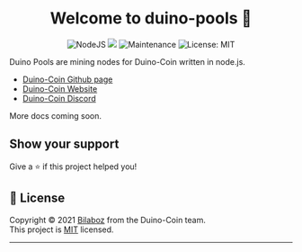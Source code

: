 <h1 align="center">Welcome to duino-pools 👋</h1>
<p align ="center">
    <img alt="NodeJS" src="https://img.shields.io/badge/node.js%20-%2343853D.svg?logo=node.js&logoColor=white"/>
    <img src="https://img.shields.io/badge/node-%3E%3D4.0.0-blue.svg" />
    <img alt="Maintenance" src="https://img.shields.io/badge/Maintained%3F-yes-green.svg" />
    <img alt="License: MIT" src="https://img.shields.io/github/license/Bilaboz/duino-stats" />
</p>

Duino Pools are mining nodes for Duino-Coin written in node.js.

  * [Duino-Coin Github page](https://github.com/revoxhere/duino-coin)
  * [Duino-Coin Website](https://duinocoin.com) 
  * [Duino-Coin Discord](https://discord.gg/k48Ht5y) 
  
More docs coming soon.

## Show your support

Give a ⭐️ if this project helped you!

## 📝 License

Copyright © 2021 [Bilaboz](https://github.com/Bilaboz) from the Duino-Coin team.<br />
This project is [MIT](https://github.com/Bilaboz/duino-stats/blob/main/LICENSE) licensed.

***
